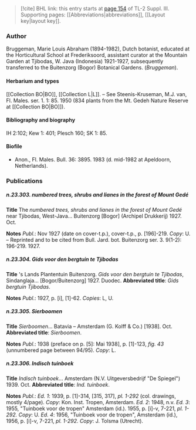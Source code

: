 > [!cite] BHL link: this entry starts at [page 154](https://www.biodiversitylibrary.org/item/103861#page/164/mode/1up) of TL-2 Suppl. III.
> Supporting pages: [[Abbreviations|abbreviations]], [[Layout key|layout key]].

### Author

Bruggeman, Marie Louis Abraham (1894-1982), Dutch botanist, educated at the Horticultural School at Frederiksoord, assistant curator at the Mountain Garden at Tjibodas, W. Java (Indonesia) 1921-1927, subsequently transferred to the Buitenzorg (Bogor) Botanical Gardens. (*Bruggeman*).

#### Herbarium and types

[[Collection BO|BO]], [[Collection L|L]]. – See Steenis-Kruseman, M.J. van, Fl. Males. ser. 1. 1: 85. 1950 (834 plants from the Mt. Gedeh Nature Reserve at [[Collection BO|BO]]).

#### Bibliography and biography

IH 2:102; Kew 1: 401; Plesch 160; SK 1: 85.

#### Biofile

- Anon., Fl. Males. Bull. 36: 3895. 1983 (d. mid-1982 at Apeldoorn, Netherlands).

### Publications

##### n.23.303. numbered trees, shrubs and lianes in the forest of Mount Gedé

**Title**
The *numbered trees, shrubs and lianes in the forest of Mount Gedé* near Tjibodas, West-Java... Buitenzorg \[Bogor\] (Archipel Drukkerij) 1927. Oct.

**Notes**
*Publ*.: Nov 1927 (date on cover-t.p.), cover-t.p., p. \[196\]-219. *Copy*: U. – Reprinted and to be cited from Bull. Jard. bot. Buitenzorg ser. 3. 9(1-2): 196-219. 1927.

##### n.23.304. Gids voor den bergtuin te Tjibodas

**Title**
's Lands Plantentuin Buitenzorg. *Gids voor den bergtuin te Tjibodas*, Sindanglaja... \[Bogor/Buitenzorg\] 1927. Duodec.
**Abbreviated title**: *Gids bergtuin Tjibodas*.

**Notes**
*Publ*.: 1927, p. \[i\], \[1\]-62. *Copies*: L, U.

##### n.23.305. Sierboomen

**Title**
*Sierboomen*... Batavia – Amsterdam (G. Kolff & Co.) \[1938\]. Oct.
**Abbreviated title**: *Sierboomen*.

**Notes**
*Publ*.: 1938 (preface on p. \[5\]: Mai 1938\], p. \[1\]-123, *fig. 43* (unnumbered page between 94/95). *Copy*: L.

##### n.23.306. Indisch tuinboek

**Title**
*Indisch tuinboek*... Amsterdam (N.V. Uitgeversbedrijf "De Spiegel") 1939. Oct.
**Abbreviated title**: *Ind. tuinboek*.

**Notes**
*Publ*.: *Ed. 1*: 1939, p. \[1\]-314, \[315, 317\], *pl. 1-292* (col. drawings, mostly 4/page). *Copy*: Kon. Inst. Tropen, Amsterdam.
*Ed. 2*: 1948, n.v.
*Ed. 3*: 1955, "Tuinboek voor de tropen" Amsterdam (id.). 1955, p. \[i\]-v, 7-221, *pl. 1-292.*
*Copy*: U.
*Ed. 4*: 1956, "Tuinboek voor de tropen", Amsterdam (id.), 1956, p. \[i\]-v, 7-221, *pl. 1-292.*
*Copy*: J. Tolsma (Utrecht).

